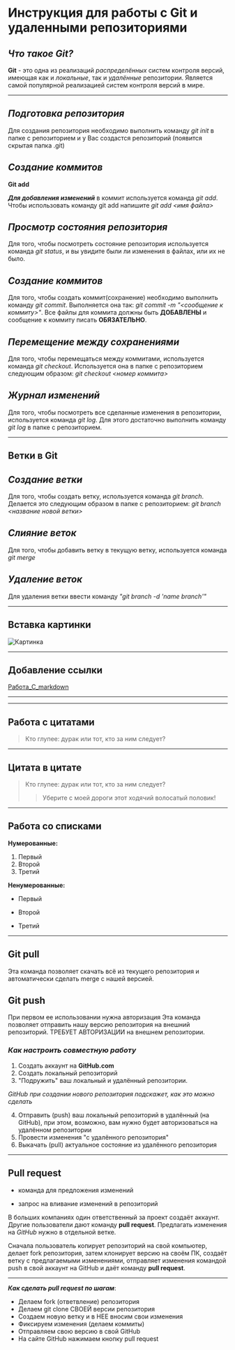 # **Инструкция для работы с Git и удаленными репозиториями**

## ***Что такое Git?***
**Git** - это одна из реализаций *распределённых* систем контроля версий, имеющая как и *локальные*, так и *удалённые* репозитории. Является самой популярной реализацией систем контроля версий в мире.

***

## ***Подготовка репозитория***
Для создания репозитория необходимо выполнить команду *git init* в папке с репозиторием и у Вас создастся репозиторий (появится скрытая папка .git)

## ***Создание коммитов***

**Git add**

***Для добавления изменений*** в коммит используется команда *git add*. Чтобы использовать команду git add напишите *git add <имя файла>*

## ***Просмотр состояния репозитория***
Для того, чтобы посмотреть состояние репозитория используется команда *git status*, и вы увидите были ли изменения в файлах, или их не было.

## ***Создание коммитов***
Для того, чтобы создать коммит(сохранение) необходимо выполнить команду *git commit*. Выполняется она так: *git commit -m "<сообщение к коммиту>"*. Все файлы для коммита должны быть **ДОБАВЛЕНЫ** и сообщение к коммиту писать **ОБЯЗАТЕЛЬНО**.

## ***Перемещение между сохранениями***
Для того, чтобы перемещаться между коммитами, используется команда *git checkout*. Используется она в папке с репозиторием следующим образом: *git checkout <номер коммита>*

## ***Журнал изменений***
Для того, чтобы посмотреть все сделанные изменения в репозитории, используется команда *git log*. Для этого достаточно выполнить команду *git log* в папке с репозиторием.

***

## **Ветки в Git**

## *Создание ветки*

Для того, чтобы создать ветку, используется команда *git branch*. Делается это следующим образом в папке с репозиторием: *git branch <название новой ветки>*

## *Слияние веток*

Для того, чтобы добавить ветку в текущую ветку, используется команда *git merge <name branch>*

## *Удаление веток*
Для удаления ветки ввести команду *"git branch -d 'name branch'"*

---
## **Вставка картинки**

![Картинка](https://cdnn21.img.ria.ru/images/148839/96/1488399659_0:0:960:960_600x0_80_0_1_e38b72053fffa5d3d7e82d2fe116f0b3.jpg)

---

## **Добавление ссылки**

[Работа_С_markdown](https://texterra.ru/blog/ischerpyvayushchaya-shpargalka-po-sintaksisu-razmetki-markdown-na-zametku-avtoram-veb-razrabotchikam.html?ysclid=l7n9ghdmro21270155)

***

---

## **Работа с цитатами**

>Кто глупее: дурак или тот, кто за ним следует?

---

## **Цитата в цитате**

>Кто глупее: дурак или тот, кто за ним следует?
>>Уберите с моей дороги этот ходячий волосатый половик!

---

## **Работа со списками**

**Нумерованные:**

1. Первый
2. Второй
3. Третий

**Ненумерованные:**

* Первый
+ Второй
- Третий

---

## **Git pull**

Эта команда позволяет скачать всё из текущего репозитория и автоматически сделать merge c нашей версией.

## **Git push**

При первом ее использовании нужна авторизация
Эта команда позволяет отправить нашу версию репозитория на внешний репозиторий. ТРЕБУЕТ АВТОРИЗАЦИИ на внешнем репозитории. 

### ***Как настроить совместную работу***

1. Создать аккаунт на **GitHub.com**
2. Создать локальный репозиторий
3. "Подружить" ваш локальный и удалённый репозитории.

*GitHub при создании нового репозитория подскажет, как это можно сделать*

4. Отправить (push) ваш локальный репозиторий в удалённый (на GitHub), при этом, возможно, вам нужно будет авторизоваться на удалённом репозитории
5. Провести изменения "с удалённого репозитория"
6. Выкачать (pull) актуальное состояние из удалённого репозитория

---

## **Pull request**

- команда для предложения изменений

- запрос на вливание изменений в репозиторий

В больших компаниях один ответственный за проект создаёт аккаунт. Другие пользователи дают команду **pull request**. Предлагать изменения на *GitHub* нужно в отдельной ветке.

Сначала пользователь копирует репозиторий на свой компьютер, делает fork репозитория, затем клонирует версию на своём ПК, создаёт ветку с предлагаемыми изменениями, отправляет изменения командой push в свой аккаунт на GitHub и даёт команду **pull request**.

---

***Как сделать pull request по шагам***:
- Делаем fork (ответвление) репозитория
- Делаем git clone СВОЕЙ версии репозитория
- Создаем новую ветку и в НЕЕ вносим свои изменения
- Фиксируем изменения (делаем коммиты)
- Отправляем свою версию в свой GitHub
- На сайте GitHub нажимаем кнопку pull request

